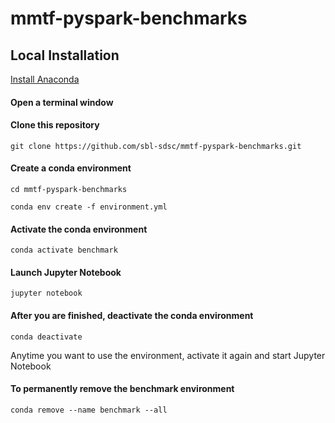 # mmtf-pyspark-benchmarks

## Local Installation

[Install Anaconda](https://www.anaconda.com/download)

#### Open a terminal window

#### Clone this repository

```git clone https://github.com/sbl-sdsc/mmtf-pyspark-benchmarks.git```

#### Create a conda environment

```cd mmtf-pyspark-benchmarks```

```conda env create -f environment.yml```

#### Activate the conda environment

```conda activate benchmark```

#### Launch Jupyter Notebook

```jupyter notebook```

#### After you are finished, deactivate the conda environment

```conda deactivate```

Anytime you want to use the environment, activate it again and start Jupyter Notebook

#### To permanently remove the benchmark environment

```conda remove --name benchmark --all```
